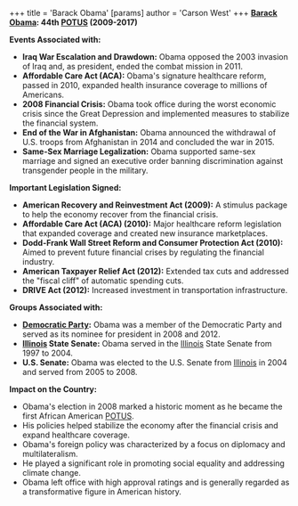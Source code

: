+++
 title = 'Barack Obama'
[params]
	author = 'Carson West'
+++
**[Barack Obama](./../barack-obama/): 44th [POTUS](./../potus/) (2009-2017)**

**Events Associated with:**

* **Iraq War Escalation and Drawdown:** Obama opposed the 2003 invasion of Iraq and, as president, ended the combat mission in 2011.
* **Affordable Care Act (ACA):** Obama's signature healthcare reform, passed in 2010, expanded health insurance coverage to millions of Americans.
* **2008 Financial Crisis:** Obama took office during the worst economic crisis since the Great Depression and implemented measures to stabilize the financial system.
* **End of the War in Afghanistan:** Obama announced the withdrawal of U.S. troops from Afghanistan in 2014 and concluded the war in 2015.
* **Same-Sex Marriage Legalization:** Obama supported same-sex marriage and signed an executive order banning discrimination against transgender people in the military.

**Important Legislation Signed:**

* **American Recovery and Reinvestment Act (2009):** A stimulus package to help the economy recover from the financial crisis.
* **Affordable Care Act (ACA) (2010):** Major healthcare reform legislation that expanded coverage and created new insurance marketplaces.
* **Dodd-Frank Wall Street Reform and Consumer Protection Act (2010):** Aimed to prevent future financial crises by regulating the financial industry.
* **American Taxpayer Relief Act (2012):** Extended tax cuts and addressed the "fiscal cliff" of automatic spending cuts.
* **DRIVE Act (2012):** Increased investment in transportation infrastructure.

**Groups Associated with:**

* **[Democratic Party](./../democratic-party/):** Obama was a member of the Democratic Party and served as its nominee for president in 2008 and 2012.
* **[Illinois](./../illinois/) State Senate:** Obama served in the [Illinois](./../illinois/) State Senate from 1997 to 2004.
* **U.S. Senate:** Obama was elected to the U.S. Senate from [Illinois](./../illinois/) in 2004 and served from 2005 to 2008.

**Impact on the Country:**

* Obama's election in 2008 marked a historic moment as he became the first African American [POTUS](./../potus/).
* His policies helped stabilize the economy after the financial crisis and expand healthcare coverage.
* Obama's foreign policy was characterized by a focus on diplomacy and multilateralism.
* He played a significant role in promoting social equality and addressing climate change.
* Obama left office with high approval ratings and is generally regarded as a transformative figure in American history.
